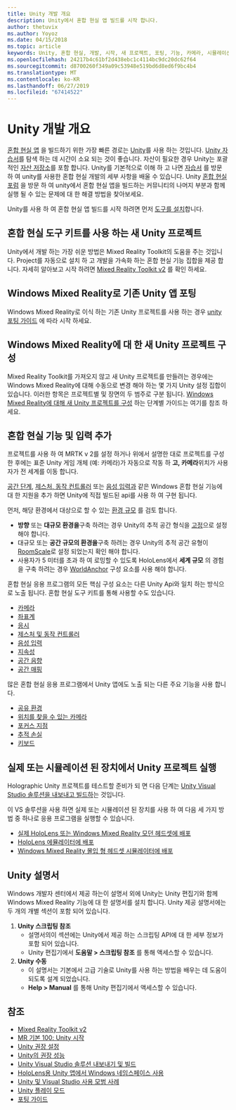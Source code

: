 ```yaml
---
title: Unity 개발 개요
description: Unity에서 혼합 현실 앱 빌드를 시작 합니다.
author: thetuvix
ms.author: Yoyoz
ms.date: 04/15/2018
ms.topic: article
keywords: Unity, 혼합 현실, 개발, 시작, 새 프로젝트, 포팅, 기능, 카메라, 시뮬레이션, 에뮬레이션, 설명서
ms.openlocfilehash: 24217b4c61bf2d438ebc1c4114bc9dc20dc62f64
ms.sourcegitcommit: d8700260f349a09c53948e519bd6d8ed6f9bc4b4
ms.translationtype: MT
ms.contentlocale: ko-KR
ms.lasthandoff: 06/27/2019
ms.locfileid: "67414522"
---
```

# <a name="unity-development-overview"></a>Unity 개발 개요

[혼합 현실 앱](app-views.md) 을 빌드하기 위한 가장 빠른 경로는 [Unity](http://aka.ms/HoloLensUnity)를 사용 하는 것입니다. [Unity 자습서](https://unity3d.com/learn/tutorials)를 탐색 하는 데 시간이 소요 되는 것이 좋습니다. 자산이 필요한 경우 Unity는 포괄적인 [자산 저장소](https://www.assetstore.unity3d.com/)를 포함 합니다. Unity를 기본적으로 이해 하 고 나면 [자습서](tutorials.md) 를 방문 하 여 unity를 사용한 혼합 현실 개발의 세부 사항을 배울 수 있습니다. Unity [혼합 현실 포럼](http://forum.unity3d.com/forums/hololens.102/) 을 방문 하 여 unity에서 혼합 현실 앱을 빌드하는 커뮤니티의 나머지 부분과 함께 실행 될 수 있는 문제에 대 한 해결 방법을 찾아보세요.


Unity를 사용 하 여 혼합 현실 앱 빌드를 시작 하려면 먼저 [도구를 설치](install-the-tools.md)합니다. 

## <a name="new-unity-project-with-mixed-reality-toolkit"></a>혼합 현실 도구 키트를 사용 하는 새 Unity 프로젝트 

Unity에서 개발 하는 가장 쉬운 방법은 Mixed Reality Toolkit의 도움을 주는 것입니다. Project를 자동으로 설치 하 고 개발을 가속화 하는 혼합 현실 기능 집합을 제공 합니다. 자세히 알아보고 시작 하려면 [Mixed Reality Toolkit v2](mrtk-getting-started.md) 를 확인 하세요. 

## <a name="porting-an-existing-unity-app-to-windows-mixed-reality"></a>Windows Mixed Reality로 기존 Unity 앱 포팅

Windows Mixed Reality로 이식 하는 기존 Unity 프로젝트를 사용 하는 경우 [unity 포팅 가이드](porting-guides.md) 에 따라 시작 하세요.

## <a name="configuring-new-unity-project-for-windows-mixed-reality"></a>Windows Mixed Reality에 대 한 새 Unity 프로젝트 구성

Mixed Reality Toolkit를 가져오지 않고 새 Unity 프로젝트를 만들려는 경우에는 Windows Mixed Reality에 대해 수동으로 변경 해야 하는 몇 가지 Unity 설정 집합이 있습니다. 이러한 항목은 프로젝트별 및 장면의 두 범주로 구분 됩니다. [Windows Mixed Reality에 대해 새 Unity 프로젝트를 구성](Configure-Unity-Project.md) 하는 단계별 가이드는 여기를 참조 하세요.

## <a name="adding-mixed-reality-capabilities-and-inputs"></a>혼합 현실 기능 및 입력 추가

프로젝트를 사용 하 여 MRTK v 2를 설정 하거나 위에서 설명한 대로 프로젝트를 구성한 후에는 표준 Unity 게임 개체 (예: 카메라)가 자동으로 작동 하 **고, 카메라**위치가 사용자가 전 세계를 이동 합니다.

[공간 단계](coordinate-systems.md#spatial-coordinate-systems), [제스처, 동작 컨트롤러](gestures-and-motion-controllers-in-unity.md) 또는 [음성 입력과](voice-input-in-unity.md) 같은 Windows 혼합 현실 기능에 대 한 지원을 추가 하면 Unity에 직접 빌드된 api를 사용 하 여 구현 됩니다. 

먼저, 해당 환경에서 대상으로 할 수 있는 [환경 규모](coordinate-systems.md) 를 검토 합니다.
* **방향** 또는 **대규모 환경을**구축 하려는 경우 Unity의 추적 공간 형식을 [고정](coordinate-systems-in-unity.md#building-an-orientation-only-or-seated-scale-experience)으로 설정 해야 합니다.
* 대규모 또는 **공간 규모의 환경을**구축  하려는 경우 Unity의 추적 공간 유형이 [RoomScale](coordinate-systems-in-unity.md#building-an-orientation-only-or-seated-scale-experience)로 설정 되었는지 확인 해야 합니다.
* 사용자가 5 미터를 초과 하 여 로밍할 수 있도록 HoloLens에서 **세계 규모** 의 경험을 구축 하려는 경우 [WorldAnchor](coordinate-systems-in-unity.md#building-a-world-scale-experience) 구성 요소를 사용 해야 합니다.

혼합 현실 응용 프로그램의 모든 핵심 구성 요소는 다른 Unity Api와 일치 하는 방식으로 노출 됩니다. 혼합 현실 도구 키트를 통해 사용할 수도 있습니다.
* [카메라](camera-in-unity.md)
* [좌표계](coordinate-systems-in-unity.md)
* [응시](gaze-in-unity.md)
* [제스처 및 동작 컨트롤러](gestures-and-motion-controllers-in-unity.md)
* [음성 입력 ](voice-input-in-unity.md)
* [지속성](persistence-in-unity.md)
* [공간 음향](spatial-sound-in-unity.md)
* [공간 매핑](spatial-mapping-in-unity.md)

많은 혼합 현실 응용 프로그램에서 Unity 앱에도 노출 되는 다른 주요 기능을 사용 합니다.
* [공유 환경](shared-experiences-in-unity.md)
* [위치를 찾을 수 있는 카메라](locatable-camera-in-unity.md)
* [포커스 지점](focus-point-in-unity.md)
* [추적 손실](tracking-loss-in-unity.md)
* [키보드](keyboard-input-in-unity.md)

## <a name="running-your-unity-project-on-a-real-or-simulated-device"></a>실제 또는 시뮬레이션 된 장치에서 Unity 프로젝트 실행

Holographic Unity 프로젝트를 테스트할 준비가 되 면 다음 단계는 [Unity Visual Studio 솔루션을 내보내고 빌드하](exporting-and-building-a-unity-visual-studio-solution.md)는 것입니다.

이 VS 솔루션을 사용 하면 실제 또는 시뮬레이션 된 장치를 사용 하 여 다음 세 가지 방법 중 하나로 응용 프로그램을 실행할 수 있습니다.
* [실제 HoloLens 또는 Windows Mixed Reality 모던 헤드셋에 배포](using-visual-studio.md)
* [HoloLens 에뮬레이터에 배포](using-the-hololens-emulator.md)
* [Windows Mixed Reality 몰입 형 헤드셋 시뮬레이터에 배포](using-the-windows-mixed-reality-simulator.md)

## <a name="unity-documentation"></a>Unity 설명서

Windows 개발자 센터에서 제공 하는이 설명서 외에 Unity는 Unity 편집기와 함께 Windows Mixed Reality 기능에 대 한 설명서를 설치 합니다. Unity 제공 설명서에는 두 개의 개별 섹션이 포함 되어 있습니다.
1. **Unity 스크립팅 참조**
    * 설명서의이 섹션에는 Unity에서 제공 하는 스크립팅 API에 대 한 세부 정보가 포함 되어 있습니다.
    * Unity 편집기에서 **도움말 > 스크립팅 참조** 를 통해 액세스할 수 있습니다.
2. **Unity 수동**
    * 이 설명서는 기본에서 고급 기술로 Unity를 사용 하는 방법을 배우는 데 도움이 되도록 설계 되었습니다.
    * **Help > Manual** 를 통해 Unity 편집기에서 액세스할 수 있습니다.

## <a name="see-also"></a>참조
* [Mixed Reality Toolkit v2](mrtk-getting-started.md)
* [MR 기본 100: Unity 시작](holograms-100.md)
* [Unity 권장 설정](recommended-settings-for-unity.md)
* [Unity의 권장 성능](performance-recommendations-for-unity.md)
* [Unity Visual Studio 솔루션 내보내기 및 빌드](exporting-and-building-a-unity-visual-studio-solution.md)
* [HoloLens용 Unity 앱에서 Windows 네임스페이스 사용](using-the-windows-namespace-with-unity-apps-for-hololens.md)
* [Unity 및 Visual Studio 사용 모범 사례](best-practices-for-working-with-unity-and-visual-studio.md)
* [Unity 플레이 모드](unity-play-mode.md)
* [포팅 가이드](porting-guides.md)
